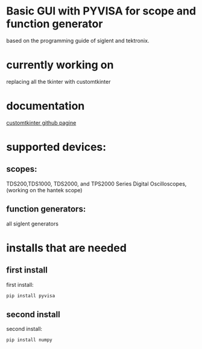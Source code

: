 # Basic GUI with PYVISA for scope and function generator

based on the programming guide of siglent and tektronix.
# currently working on 
replacing all the tkinter with customtkinter
# documentation

[customtkinter github pagine](https://github.com/TomSchimansky/CustomTkinter)

# supported devices:
## scopes:
TDS200,TDS1000, TDS2000, and TPS2000 Series Digital Oscilloscopes, (working on the hantek scope)
## function generators: 
all siglent generators

# installs that are needed 
## first install
first install:
```bash
pip install pyvisa
```
## second install
second install:
```bash
pip install numpy 
```

